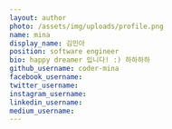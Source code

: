 ```yaml
---
layout: author
photo: /assets/img/uploads/profile.png
name: mina
display_name: 김민아
position: software engineer
bio: happy dreamer 입니다! :) 하하하하
github_username: coder-mina
facebook_username: 
twitter_username: 
instagram_username: 
linkedin_username: 
medium_username:
---
```


